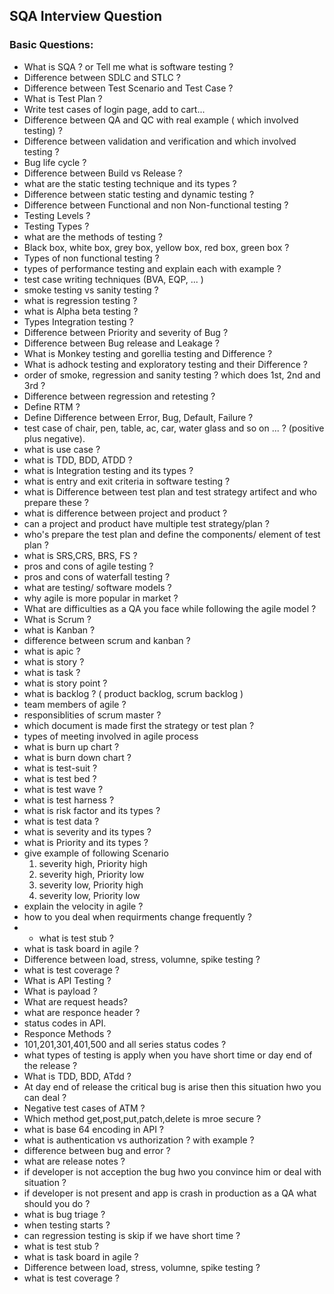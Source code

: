 ## SQA Interview Question

### Basic Questions:
- What is SQA ? or Tell me what is software testing ?
- Difference between SDLC and STLC ?
- Difference between Test Scenario and Test Case ?
- What is Test Plan ?
- Write test cases of login page, add to cart...
- Difference between QA and QC with real example ( which involved testing) ?
- Difference between validation and verification and which involved testing ?
- Bug life cycle ?
- Difference between Build vs Release ?
- what are the static testing technique and its types ?
- Difference between static testing and dynamic testing ?
- Difference between Functional and non Non-functional testing ?
- Testing Levels ?
- Testing Types ?
- what are the methods of testing ? 
- Black box, white box, grey box, yellow box, red box, green box ?
- Types of non functional testing ?
- types of performance testing and explain each with example ?
- test case writing techniques (BVA, EQP, ... )
- smoke testing  vs sanity testing ?
- what is regression testing ?
- what is Alpha beta testing ?
- Types Integration testing ?
- Difference between  Priority and severity of Bug ?
- Difference between Bug release and Leakage ?
- What is Monkey testing and gorellia testing and Difference ?
- What is adhock testing and exploratory testing and their Difference ?
- order  of smoke, regression and sanity testing ? which does 1st, 2nd and 3rd ?
- Difference between regression and retesting ?
- Define RTM ?
- Define Difference between Error, Bug, Default, Failure ?
- test case of chair, pen, table, ac, car, water glass and so on ... ? (positive plus negative).
- what is use case ?
- what is TDD, BDD, ATDD ?
- what is Integration testing and its types ?
- what is entry and exit criteria in software testing ?
- what is Difference between test plan and test strategy artifect and who prepare these ?
- what is difference between project and product ?
- can a project and product have multiple test strategy/plan ?
- who's prepare the test plan and define the components/ element of test plan ?
- what is SRS,CRS, BRS, FS ?
- pros and cons of agile testing ?
- pros and cons of waterfall testing ?
- what are testing/ software models ? 
- why agile is more popular in market ?
- What are difficulties as a QA you face while following the agile model ?
- What is Scrum ?
- what is Kanban ?
- difference between scrum and kanban ?
- what is apic ?
- what is story ?
- what is task ?
- what is story point ?
- what is backlog ? ( product backlog, scrum backlog )
- team members of agile ?
- responsiblities of scrum master ?
- which document is made first the strategy or test plan ?
- types of meeting involved in agile process
- what is burn up chart ?
- what is burn down chart ?
- what is test-suit ?
- what is test bed ?
- what is test wave ?
- what is test harness ?
- what is risk factor and its types ?
- what is test data ?
- what is severity and its types ?
- what is Priority and its types ?
- give example of following Scenario
    1. severity high, Priority high 
    2. severity high, Priority low
    3. severity low, Priority high 
    4. severity low, Priority low 
- explain the velocity in agile ?
- how to you deal when requirments change frequently ?
- - what is test stub ?
- what is task board in agile ?
- Difference between load, stress, volumne, spike testing ?
- what is test coverage ?
- What is API Testing ?
- What is payload ?
- What are request  heads?
- what are responce header ?
- status codes in API.
- Responce Methods ?
- 101,201,301,401,500 and all series status codes ?
- what types of testing is apply when you have short time or day end of the release ?
- What is TDD, BDD, ATdd ?
- At day end of release the critical bug is arise then this situation hwo you can deal ?
- Negative test cases of ATM ?
- Which method get,post,put,patch,delete is mroe secure ?
- what is base 64 encoding in API ?
- what is authentication vs authorization ? with example ?
- difference between bug and error ?
- what are release notes ?
- if developer is not acception  the bug hwo you convince  him or deal with situation ?
- if developer is  not present and app is crash in production as a QA what should you do ?
- what is bug triage ?
- when testing starts ?
- can regression testing is skip if we have short time ?
- what is test stub ?
- what is task board in agile ?
- Difference between load, stress, volumne, spike testing ?
- what is test coverage ?

